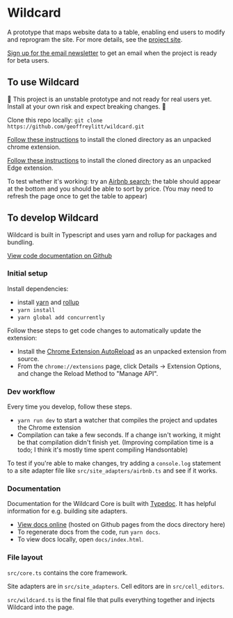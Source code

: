 # Wildcard

A prototype that maps website data to a table, enabling end users to modify and reprogram the site. For more details, see the [project site](https://www.geoffreylitt.com/wildcard/).

[Sign up for the email newsletter](https://forms.gle/mpn1Hn8Ln7dmPo6T8) to get an email when the project is ready for beta users.

## To use Wildcard

🚧 This project is an unstable prototype and not ready for real users yet. Install at your own risk and expect breaking changes. 🚧

Clone this repo locally: `git clone https://github.com/geoffreylitt/wildcard.git`

[Follow these instructions](https://developer.chrome.com/extensions/getstarted#manifest) to install the cloned directory as an unpacked chrome extension.

[Follow these instructions](https://docs.microsoft.com/en-us/microsoft-edge/extensions-chromium/getting-started/part1-simple-extension#run-your-extension-locally-in-your-browser-while-developing-it-side-loading) to install the cloned directory as an unpacked Edge extension.

To test whether it's working: try an [Airbnb search](https://www.airbnb.com/s/Miami/homes?checkin=2019-11-14&checkout=2019-11-17&adults=1&children=0&infants=0&place_id=ChIJEcHIDqKw2YgRZU-t3XHylv8&refinement_paths%5B%5D=%2Fhomes&search_type=section_navigation); the table should appear at the bottom and you should be able to sort by price. (You may need to refresh the page once to get the table to appear)

## To develop Wildcard

Wildcard is built in Typescript and uses yarn and rollup for packages and bundling.

[View code documentation on Github](https://geoffreylitt.github.io/wildcard/)

### Initial setup

Install dependencies:

* install [yarn](https://legacy.yarnpkg.com/en/docs/install/#mac-stable) and [rollup](https://rollupjs.org/guide/en/)
* `yarn install`
* `yarn global add concurrently`

Follow these steps to get code changes to automatically update the extension:

* Install the [Chrome Extension AutoReload](https://github.com/JeromeDane/chrome-extension-auto-reload) as an unpacked extension from source.
* From the `chrome://extensions` page, click Details -> Extension Options, and change the Reload Method to "Manage API".

### Dev workflow

Every time you develop, follow these steps.

* `yarn run dev` to start a watcher that compiles the project and updates the Chrome extension
* Compilation can take a few seconds. If a change isn't working, it might be that compilation didn't finish yet. (Improving compilation time is a todo; I think it's mostly time spent compiling Handsontable)

To test if you're able to make changes, try adding a `console.log` statement to a site adapter file like `src/site_adapters/airbnb.ts` and see if it works.

### Documentation

Documentation for the Wildcard Core is built with [Typedoc](http://typedoc.org/).
It has helpful information for e.g. building site adapters.

* [View docs online](https://geoffreylitt.github.io/wildcard/) (hosted on Github pages from the docs directory here)
* To regenerate docs from the code, run `yarn docs`.
* To view docs locally, open `docs/index.html`.

### File layout

`src/core.ts` contains the core framework.

Site adapters are in `src/site_adapters`. Cell editors are in `src/cell_editors`.

`src/wildcard.ts` is the final file that pulls everything together and
injects Wildcard into the page.
